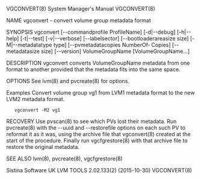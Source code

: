 VGCONVERT(8)                                                                             System Manager's Manual                                                                             VGCONVERT(8)

NAME
       vgconvert - convert volume group metadata format

SYNOPSIS
       vgconvert  [--commandprofile  ProfileName]  [-d|--debug] [-h|--help] [-t|--test] [-v|--verbose] [--labelsector] [--bootloaderareasize size] [-M|--metadatatype type] [--pvmetadatacopies NumberOf‐
       Copies] [--metadatasize size] [--version] VolumeGroupName [VolumeGroupName...]

DESCRIPTION
       vgconvert converts VolumeGroupName metadata from one format to another provided that the metadata fits into the same space.

OPTIONS
       See lvm(8) and pvcreate(8) for options.

Examples
       Convert volume group vg1 from LVM1 metadata format to the new LVM2 metadata format.

       vgconvert -M2 vg1

RECOVERY
       Use pvscan(8) to see which PVs lost their metadata.  Run pvcreate(8) with the --uuid and --restorefile options on each such PV to reformat it as it was, using the archive file that  vgconvert(8)
       created at the start of the procedure.  Finally run vgcfgrestore(8) with that archive file to restore the original metadata.

SEE ALSO
       lvm(8), pvcreate(8), vgcfgrestore(8)

Sistina Software UK                                                                 LVM TOOLS 2.02.133(2) (2015-10-30)                                                                       VGCONVERT(8)

